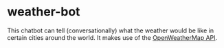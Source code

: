 # weather-bot
This chatbot can tell (conversationally) what the weather would be like in certain cities around the world.
It makes use of the [OpenWeatherMap API](https://home.openweathermap.org/).
